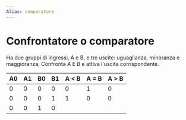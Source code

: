 ```yaml
---
Alias: comparatore
---
```

# Confrontatore o comparatore

Ha due gruppi di ingressi, A e B, e tre uscite: uguaglianza, minoranza e maggioranza,
Confronta $A$ E $B$ e attiva l'uscita corrispondente.

A0 | A1 | B0 | B1 | A < B | A = B | A > B
--- | --- | --- | --- | --- |--- |---
0 | 0 | 0 | 0 | 0 | 1 | 0
0 | 0 | 0 | 1 | 1 | 0 | 0
0 | 0 | 1 | 0 | 